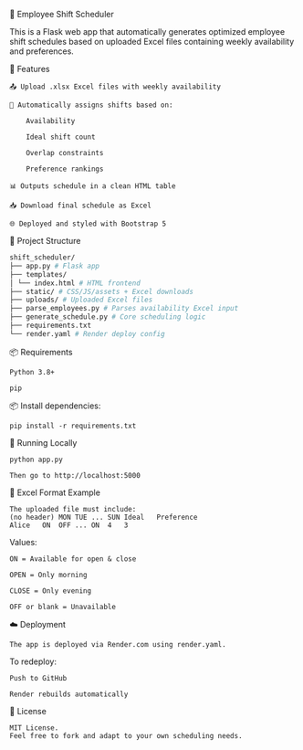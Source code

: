 📅 Employee Shift Scheduler

This is a Flask web app that automatically generates optimized employee shift schedules based on uploaded Excel files containing weekly availability and preferences.

🚀 Features

    📤 Upload .xlsx Excel files with weekly availability

    🤖 Automatically assigns shifts based on:

        Availability

        Ideal shift count

        Overlap constraints

        Preference rankings

    📊 Outputs schedule in a clean HTML table

    📥 Download final schedule as Excel

    🌐 Deployed and styled with Bootstrap 5

📁 Project Structure

```bash
shift_scheduler/
├── app.py # Flask app
├── templates/
│ └── index.html # HTML frontend
├── static/ # CSS/JS/assets + Excel downloads
├── uploads/ # Uploaded Excel files
├── parse_employees.py # Parses availability Excel input
├── generate_schedule.py # Core scheduling logic
├── requirements.txt
└── render.yaml # Render deploy config
```


📦 Requirements

    Python 3.8+

    pip

📦 Install dependencies:

    pip install -r requirements.txt

🧪 Running Locally

    python app.py

    Then go to http://localhost:5000


🔧 Excel Format Example

    The uploaded file must include:
    (no header)	MON	TUE	...	SUN	Ideal	Preference
    Alice	ON	OFF	...	ON	4	3

Values:

    ON = Available for open & close

    OPEN = Only morning

    CLOSE = Only evening

    OFF or blank = Unavailable

☁️ Deployment

    The app is deployed via Render.com using render.yaml.

To redeploy:

    Push to GitHub

    Render rebuilds automatically

📄 License

    MIT License.
    Feel free to fork and adapt to your own scheduling needs.

